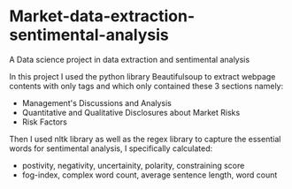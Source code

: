 # Market-data-extraction-sentimental-analysis
A Data science project in data extraction and sentimental analysis

In this project I used the python library Beautifulsoup to extract webpage contents with only <page> tags and which only contained these 3 sections namely:
  - Management's Discussions and Analysis
  - Quantitative and Qualitative Disclosures about Market Risks
  - Risk Factors
  
Then I used nltk library as well as the regex library to capture the essential words for sentimental analysis, I specifically calculated:
  - postivity, negativity, uncertainity, polarity, constraining score
  - fog-index, complex word count, average sentence length, word count
